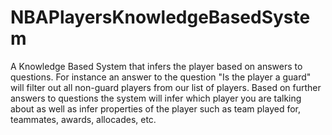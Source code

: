 # NBAPlayersKnowledgeBasedSystem
A Knowledge Based System that infers the player based on answers to questions. For instance an answer to the question "Is the player a guard" will filter out all non-guard players from our list of players. Based on further answers to questions the system will infer which player you are talking about as well as infer properties of the player such as team played for, teammates, awards, allocades, etc.
